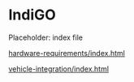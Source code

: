 # IndiGO

Placeholder: index file

<p><a href="hardware-requirements/index.html">hardware-requirements/index.html</a></p>
<p><a href="vehicle-integration/index.html">vehicle-integration/index.html</a></p>
